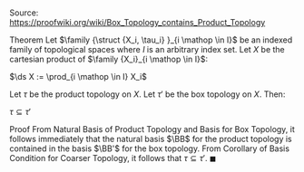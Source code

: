 # 

Source: https://proofwiki.org/wiki/Box_Topology_contains_Product_Topology

Theorem
Let $\family {\struct {X_i, \tau_i} }_{i \mathop \in I}$ be an indexed family of topological spaces where $I$ is an arbitrary index set.
Let $X$ be the cartesian product of $\family {X_i}_{i \mathop \in I}$:

$\ds X := \prod_{i \mathop \in I} X_i$

Let $\tau$ be the product topology on $X$.
Let $\tau'$ be the box topology on $X$.
Then:

$\tau \subseteq \tau'$


Proof
From Natural Basis of Product Topology and Basis for Box Topology, it follows immediately that the natural basis $\BB$ for the product topology is contained in the basis $\BB'$ for the box topology.
From Corollary of Basis Condition for Coarser Topology, it follows that $\tau \subseteq \tau'$.
$\blacksquare$





